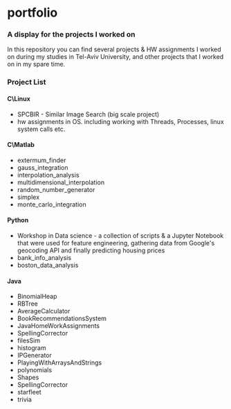 # portfolio

### A display for the projects I worked on

In this repository you can find several projects & HW assignments I worked on during my studies in Tel-Aviv University, and other projects that I worked on in my spare time.

### Project List

#### C\Linux

* SPCBIR - Similar Image Search (big scale project)
* hw assignments in OS. including working with Threads, Processes, linux system calls etc.

#### C\Matlab

* extermum_finder
* gauss_integration
* interpolation_analysis
* multidimensional_interpolation
* random_number_generator
* simplex
* monte_carlo_integration


#### Python

* Workshop in Data science - a collection of scripts & a Jupyter Notebook that were used for feature engineering, gathering data from Google's geocoding API and finally predicting housing prices   
* bank_info_analysis
* boston_data_analysis

#### Java

* BinomialHeap
* RBTree
* AverageCalculator
* BookRecommendationsSystem
* JavaHomeWorkAssignments
* SpellingCorrector
* filesSim
* histogram
* IPGenerator
* PlayingWithArraysAndStrings
* polynomials
* Shapes
* SpellingCorrector
* starfleet
* trivia
